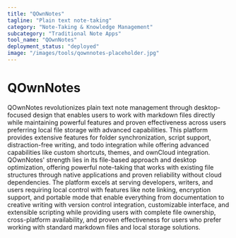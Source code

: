 ```yaml
---
title: "QOwnNotes"
tagline: "Plain text note-taking"
category: "Note-Taking & Knowledge Management"
subcategory: "Traditional Note Apps"
tool_name: "QOwnNotes"
deployment_status: "deployed"
image: "/images/tools/qownnotes-placeholder.jpg"
---
```


# QOwnNotes

QOwnNotes revolutionizes plain text note management through desktop-focused design that enables users to work with markdown files directly while maintaining powerful features and proven effectiveness across users preferring local file storage with advanced capabilities. This platform provides extensive features for folder synchronization, script support, distraction-free writing, and todo integration while offering advanced capabilities like custom shortcuts, themes, and ownCloud integration. QOwnNotes' strength lies in its file-based approach and desktop optimization, offering powerful note-taking that works with existing file structures through native applications and proven reliability without cloud dependencies. The platform excels at serving developers, writers, and users requiring local control with features like note linking, encryption support, and portable mode that enable everything from documentation to creative writing with version control integration, customizable interface, and extensible scripting while providing users with complete file ownership, cross-platform availability, and proven effectiveness for users who prefer working with standard markdown files and local storage solutions.